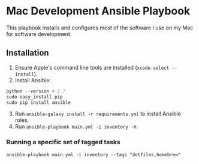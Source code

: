 # Mac Development Ansible Playbook

This playbook installs and configures most of the software I use on my Mac for software development.

## Installation

1. Ensure Apple's command line tools are installed (`xcode-select --install`).
2. Install Ansible: 


``` python
python --version # 2.7
sudo easy_install pip
sudo pip install ansible
```

3. Run `ansible-galaxy install -r requirements.yml` to install Ansible roles.
4. Run `ansible-playbook main.yml -i inventory -K`.

### Running a specific set of tagged tasks

``` shell
ansible-playbook main.yml -i inventory --tags "dotfiles,homebrew"
```
